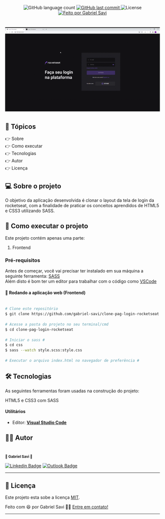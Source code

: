 <p align="center">
  <img alt="GitHub language count" src="https://img.shields.io/github/languages/count/gabriel-savi/clone-pag-login-rocketseat?color=%2304D361&style=for-the-badge">
  
  <a href="https://github.com/gabriel-savi/clone-pag-login-rocketseat/commits/master">
    <img alt="GitHub last commit" src="https://img.shields.io/github/last-commit/gabriel-savi/clone-pag-login-rocketseat?style=for-the-badge">
  </a>
  
  <img alt="License" src="https://img.shields.io/badge/license-MIT-brightgreen?style=for-the-badge">

  <a href="https://github.com/gabriel-savi">
    <img alt="Feito por Gabriel Savi" src="https://img.shields.io/badge/feito%20por-gabriel savi-%237519C1?style=for-the-badge&logo=github">
  </a>
</p>

<h1 align="center">
  <img src="./src/login.gif"><br> 
</h1>

 ## 🏁 Tópicos

<p>
  👉<a href="#-sobre-o-projeto" style="text-decoration: none; "> Sobre</a> <br/>
  👉<a href="#-como-executar-o-projeto" style="text-decoration: none"> Como executar</a> <br/>
  👉<a href="#-tecnologias" style="text-decoration: none"> Tecnologias</a> <br/>
  👉<a href="#-autor" style="text-decoration: none"> Autor</a> <br/>
  👉<a href="#user-content--licença" style="text-decoration: none"> Licença</a>
</p>

## 💻 Sobre o projeto

O objetivo da aplicação desenvolvida é clonar o layout da tela de login da rocketseat, com a finalidade de praticar os conceitos aprendidos de HTML5 e CSS3 utilizando SASS.

## 🚀 Como executar o projeto

Este projeto contém apenas uma parte:

1. Frontend

### Pré-requisitos

Antes de começar, você vai precisar ter instalado em sua máquina a seguinte ferramenta:
[SASS](https://sass-lang.com/) <br>
Além disto é bom ter um editor para trabalhar com o código como [VSCode](https://code.visualstudio.com/)

#### 🧭 Rodando a aplicação web (Frontend)

```bash

# Clone este repositório
$ git clone https://github.com/gabriel-savi/clone-pag-login-rocketseat.git

# Acesse a pasta do projeto no seu terminal/cmd
$ cd clone-pag-login-rocketseat

# Iniciar o sass #
$ cd css
$ sass --watch style.scss:style.css

# Executar o arquivo index.html no navegador de preferência #

```

## 🛠 Tecnologias

As seguintes ferramentas foram usadas na construção do projeto:

HTML5 e CSS3 com SASS

#### **Utilitários**

- Editor: **[Visual Studio Code](https://code.visualstudio.com/)**

<a name="-autor"></a>

## 🦸‍♂️ **Autor**

<p>
<kbd>
 <img src="https://avatars.githubusercontent.com/u/62802107?s=400&u=54469496bc656b22efade504b7bfb7278af1e6b8&v=4" width="150px;" alt=""/>
 </kbd>
 <br />
 <sub><strong>🌟 Gabriel Savi 🌟</strong></sub>
</p>

[![Linkedin Badge](https://img.shields.io/badge/-Gabriel-blue?style=for-the-badge&logo=Linkedin&logoColor=white&link=https://www.linkedin.com/in/gabriel-savi-1b9280b2/)](https://www.linkedin.com/in/gabriel-antonio-savi-b4ab1816a/)
[![Outlook Badge](https://img.shields.io/badge/-savi.gabriel@outlook.com-c14438?style=for-the-badge&logo=microsoft-outlook&logoColor=white&color=blue&link=mailto:savi.gabriel@outlook.com)](mailto:savi.gabriel@outlook.com)

---

## 📝 Licença

Este projeto esta sobe a licença [MIT](./LICENSE).

Feito com :satisfied: por Gabriel Savi 👋🏽 [Entre em contato!](https://www.linkedin.com/in/gabriel-antonio-savi-b4ab1816a/)

---
